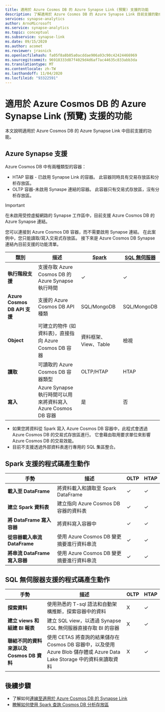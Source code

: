 ```yaml
---
title: 適用於 Azure Cosmos DB 的 Azure Synapse Link (預覽) 支援的功能
description: 了解適用於 Azure Cosmos DB 的 Azure Synapse Link 目前支援的動作清單
services: synapse-analytics
author: ArnoMicrosoft
ms.service: synapse-analytics
ms.topic: conceptual
ms.subservice: synapse-link
ms.date: 09/15/2020
ms.author: acomet
ms.reviewer: jrasnick
ms.openlocfilehash: fa05f8a8b05a0acddae906a93c90c42424466969
ms.sourcegitcommit: 96918333d87f4029d4d6af7ac44635c833abb3da
ms.translationtype: MT
ms.contentlocale: zh-TW
ms.lasthandoff: 11/04/2020
ms.locfileid: "93322591"
---
```

# <a name="azure-synapse-link-preview-for-azure-cosmos-db-supported-features"></a>適用於 Azure Cosmos DB 的 Azure Synapse Link (預覽) 支援的功能

本文說明適用於 Azure Cosmos DB 的 Azure Synapse Link 中目前支援的功能。

## <a name="azure-synapse-support"></a>Azure Synapse 支援

Azure Cosmos DB 中有兩種類型的容器：
* HTAP 容器 - 已啟用 Synapse Link 的容器。 此容器同時具有交易存放區和分析存放區。 
* OLTP 容器-未啟用 Synaspe 連結的容器。 此容器只有交易式存放區，沒有分析存放區。

> [!IMPORTANT]
> 在未啟用受控虛擬網路的 Synapse 工作區中，目前支援 Azure Cosmos DB 的 Azure Synapse 連結。 

您可以連接到 Azure Cosmos DB 容器，而不需要啟用 Synapse 連結。 在此案例中，您只能讀取/寫入交易式存放區。 接下來是 Azure Cosmos DB Synapse 連結內目前支援的功能清單。 

| 類別              | 描述 |[Spark](https://docs.microsoft.com/azure/synapse-analytics/sql/on-demand-workspace-overview) | [SQL 無伺服器](https://docs.microsoft.com/azure/synapse-analytics/sql/on-demand-workspace-overview) |
| -------------------- | ----------------------------------------------------------- |----------------------------------------------------------- | ----------------------------------------------------------- |
| **執行階段支援** |支援存取 Azure Cosmos DB 的 Azure Synapse 執行時間| ✓ | ✓ |
| **Azure Cosmos DB API 支援** | 支援的 Azure Cosmos DB API 種類 | SQL/MongoDB | SQL/MongoDB |
| **Object**  |可建立的物件 (如資料表)，直接指向 Azure Cosmos DB 容器| 資料框架、View、Table | 檢視 |
| **讀取**    | 可讀取的 Azure Cosmos DB 容器類型 | OLTP/HTAP | HTAP  |
| **寫入**   | Azure Synapse 執行時間可以用來將資料寫入 Azure Cosmos DB 容器 | 是 | 否 |

* 如果您將資料從 Spark 寫入 Azure Cosmos DB 容器中，此程式會透過 Azure Cosmos DB 的交易式存放區進行。 它會藉由取用要求單位來影響 Azure Cosmos DB 的交易效能。
* 目前不支援透過外部資料表進行專用的 SQL 集區整合。
 
## <a name="supported-code-generated-actions-for-spark"></a>Spark 支援的程式碼產生動作

| 手勢              | 描述 |OLTP |HTAP  |
| -------------------- | ----------------------------------------------------------- |----------------------------------------------------------- |----------------------------------------------------------- |
| **載入至 DataFrame** |將資料載入和讀取至 Spark DataFrame |✓| ✓ |
| **建立 Spark 資料表** |建立指向 Azure Cosmos DB 容器的資料表|✓| ✓ |
| **將 DataFrame 寫入容器** |將資料寫入容器中|✓| ✓ |
| **從容器載入串流 DataFrame** |使用 Azure Cosmos DB 變更摘要進行資料串流|✓| ✓ |
| **將串流 DataFrame 寫入容器** |使用 Azure Cosmos DB 變更摘要進行資料串流|✓| ✓ |


## <a name="supported-code-generated-actions-for-sql-serverless"></a>SQL 無伺服器支援的程式碼產生動作

| 手勢              | 描述 |OLTP |HTAP |
| -------------------- | ----------------------------------------------------------- |----------------------------------------------------------- |----------------------------------------------------------- |
| **探索資料** |使用熟悉的 T-sql 語法和自動架構推斷，探索容器中的資料|X| ✓ |
| **建立 views 和組建 BI 報表** |建立 SQL view，以透過 Synapse SQL 無伺服器直接存取 BI 的容器 |X| ✓ |
| **聯結不同的資料來源以及 Cosmos DB 資料** | 使用 CETAS 將查詢的結果儲存在 Cosmos DB 容器中，以及使用 Azure Blob 儲存體或 Azure Data Lake Storage 中的資料來讀取資料 |X| ✓ |

## <a name="next-steps"></a>後續步驟

* 了解如何[連線至適用於 Azure Cosmos DB 的 Synapse Link](../quickstart-connect-synapse-link-cosmos-db.md)
* [瞭解如何使用 Spark 查詢 Cosmos DB 分析存放區](how-to-query-analytical-store-spark.md)
